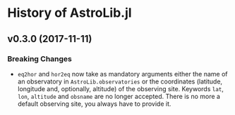 History of AstroLib.jl
======================

v0.3.0 (2017-11-11)
-------------------

### Breaking Changes

* `eq2hor` and `hor2eq` now take as mandatory arguments either the name of an
  observatory in `AstroLib.observatories` or the coordinates (latitude,
  longitude and, optionally, altitude) of the observing site.  Keywords `lat`,
  `lon`, `altitude` and `obsname` are no longer accepted.  There is no more a
  default observing site, you always have to provide it.
